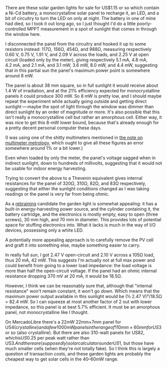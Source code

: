 There are these solar garden lights for sale for US$1.15 or so which
contain a Ni-Cd battery, a monocrystalline solar panel to recharge it,
an LED, and a bit of circuitry to turn the LED on only at night.  The
battery in one of mine had died, so I took it out long ago, so I just
thought I'd do a little poorly-controlled MPPT measurement in a spot
of sunlight that comes in through the window here.

I disconnected the panel from the circuitry and hooked it up to some
resistors instead: 117Ω, 156Ω, 454Ω, and 988Ω, measuring respectively
0.60 V, 0.75 V, 1.91 V, and 2.09 V across the loads, and 2.25 V at
open circuit (loaded only by the meter), giving respectively 5.1 mA,
4.8 mA, 4.2 mA, and 2.1 mA, and 3.1 mW, 3.6 mW, 8.0 mW, and 4.4 mW,
suggesting that in this partial sun the panel's maximum power point is
somewhere around 8 mW.

The panel is about 38 mm square, so in full sunlight it would receive
about 1.4 W of irradiation, and at the 21% efficiency expected for
monocrystalline panels it could produce 300 mW.  So 8 mW is pretty
low, and I should maybe repeat the experiment while actually going
outside and getting direct sunlight — maybe the spot of light through
the window was dimmer than direct sunlight by an order of magnitude or
more.  It's also possible that this isn't really a monocrystalline
cell but rather an amorphous cell.  Either way, it was nice to get
this 8-mW lower bound, because that's already enough for a pretty
decent personal computer these days.

(I was using one of the shitty multimeters mentioned in [the note on
multimeter metrology](multimeter-metrology.md), which ought to give
all these figures an error somewhere around 1% or a bit lower.)

Even when loaded by only the meter, the panel's voltage sagged when in
indirect sunlight, down to hundreds of millivolts, suggesting that it
would not be usable for indoor energy harvesting.

Trying to convert the above to a Thevenin equivalent gives internal
resistances for the panel of 320Ω, 310Ω, 82Ω, and 83Ω respectively,
suggesting that either the sunlight conditions changed as I was taking
readings or the panel is very far from being ohmic.

As a [rebraining](rebraining.md) candidate the garden light is
somewhat appealing: it has a built-in energy-harvesting power source,
and the cylinder containing it, the battery cartridge, and the
electronics is mostly empty, easy to open (three screws), 30 mm high,
and 70 mm in diameter.  This provides lots of potential space for
stuffing electronics into.  What it lacks is much in the way of I/O
devices, possessing only a white LED.

A potentially more appealing approach is to carefully remove the PV
cell and graft it into something else, maybe something easier to
carry.

In really full sun, I got 2.47 V open-circuit and 2.10 V across a 105Ω
load, thus 20 mA, 42 mW.  This suggests I'm actually not at full max
power and could benefit from going to a lower load impedance: the load
voltage is more than half the open-circuit voltage.  If the panel had
an ohmic internal resistance dropping 370 mV at 20 mA, it would be
18.5Ω.

However, I think we can be reasonably sure that, although that
"internal resistance" won't remain constant, it won't go *down*.
Which means that the maximum power output available in this sunlight
would be (½ 2.47 V)²/18.5Ω = 82.4 mW.  So I can squeeze at most
another factor of 2 out with lower impedance, so this panel is at best
5.7% efficient.  It must be an amorphous panel, not monocrystalline
like I thought.

On MercadoLibre there's a 22mW 22mm×7mm panel for US$4 (crystalline)
and a few 1000mW panels in the range of 110mm×60mm for US$3 or so
(also crystalline).  But there are also 310-watt panels for US$82,
which is US$0.25 per peak watt rather than US$3.  And there are
(supposedly) solar calculators under US$1, but those have much smaller
cells (when they're not totally fake).  So I think this is largely a
question of transaction costs, and these garden lights are probably
the cheapest way to get solar cells in the 40–60mW range.
